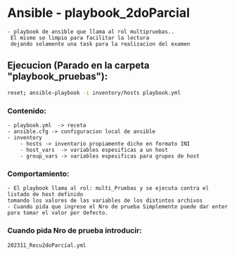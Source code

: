 # Ansible - playbook_2doParcial

	- playbook de ansible que llama al rol multipruebas..
     El mismo se limpio para facilitar la lectura
     dejando solamente una task para la realizacion del examen


## Ejecucion (Parado en la carpeta "playbook_pruebas"):
```sh
reset; ansible-playbook -i inventory/hosts playbook.yml
```
### Contenido:
	- playbook.yml  -> receta 
	- ansible.cfg -> configuracion local de ansible
	- inventory
		- hosts -> inventario propiamente dicho en formato INI
		- host_vars  -> variables espesificas a un host
		- group_vars -> variables espesificas para grupos de host
	

### Comportamiento:
	- El playbook llama al rol: multi_Pruebas y se ejecuta contra el listado de host definido
	tomando los valores de las variables de los distintos archivos 
    - Cuando pida que ingrese el Nro de prueba Simplemente puede dar enter para tomar el valor por defecto.
 
	


### Cuando pida Nro de prueba introducir:
```sh
202311_Recu2doParcial.yml
```
